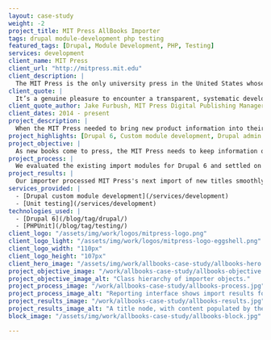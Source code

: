 ```yaml
---
layout: case-study
weight: -2
project_title: MIT Press AllBooks Importer
tags: drupal module-development php testing
featured_tags: [Drupal, Module Development, PHP, Testing]
services: development
client_name: MIT Press
client_url: "http://mitpress.mit.edu"
client_description: |
  The MIT Press is the only university press in the United States whose list is based in science and technology. MIT Press publishes about 200 new books a year and over 30 journals.
client_quote: |
  It’s a genuine pleasure to encounter a transparent, systematic development team that clearly knows their environment backwards and forwards (and schools us in sound methodology). I wish we’d found you four years ago.
client_quote_author: Jake Furbush, MIT Press Digital Publishing Manager (2009 - 2015)
client_dates: 2014 - present
project_description: |
  When the MIT Press needed to bring new product information into their website from their back-end database, Savas Labs came through with an automated importer module that did the job in a flexible and extensible way.
project_highlights: [Drupal 6, Custom module development, Drupal admin interface customization, Unit testing]
project_objective: |
  As new books come to press, the MIT Press needs to keep information on titles and authors on their client-facing website synced with the data in their back-end data store. To replace their quarterly manual import process, the Press needed an automated import solution to seamlessly import new and updated data without interrupting the live site.
project_process: |
  We evaluated the existing import modules for Drupal 6 and settled on developing a custom Drupal module to validate and enqueue data exports from the AllBooks database, then use an object-oriented framework to update and/or create Drupal nodes based on the imported data. We also developed a reporting framework and a suite of tests to ensure that the importer is working according to spec.
project_results: |
  Our importer processed MIT Press's next import of new titles smoothly with a minimum of manual input. We've continued to work with the Press to further customize field mappings and import processes as new fields come online in the AllBooks database, and to handle new kinds of imports, including eBooks.
services_provided: |
  - [Drupal custom module development](/services/development)
  - [Unit testing](/services/development)
technologies_used: |
  - [Drupal 6](/blog/tag/drupal/)
  - [PHPUnit](/blog/tag/testing/)
client_logo: "/assets/img/work/logos/mitpress-logo.png"
client_logo_light: "/assets/img/work/logos/mitpress-logo-eggshell.png"
client_logo_width: "110px"
client_logo_height: "107px"
client_hero_image: "/assets/img/work/allbooks-case-study/allbooks-hero.jpg"
project_objective_image: "/work/allbooks-case-study/allbooks-objective.jpg"
project_objective_image_alt: "Class hierarchy of importer objects."
project_process_image: "/work/allbooks-case-study/allbooks-process.jpg"
project_process_image_alt: "Reporting interface shows import results for site administrators."
project_results_image: "/work/allbooks-case-study/allbooks-results.jpg"
project_results_image_alt: "A title node, with content populated by the importer."
block_image: "/assets/img/work/allbooks-case-study/allbooks-block.jpg"

---
```

